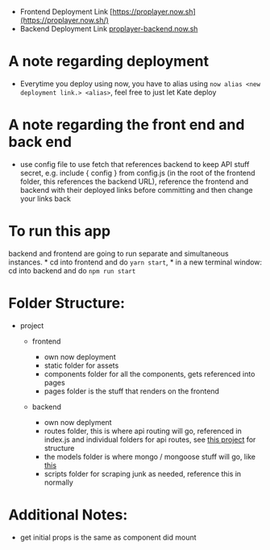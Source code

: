 * Frontend Deployment Link [https://proplayer.now.sh](https://proplayer.now.sh/)
* Backend Deployment Link [proplayer-backend.now.sh](proplayer-backend.now.sh)

# A note regarding deployment 
* Everytime you deploy using now, you have to alias using `now alias <new deployment link.> <alias>`, feel free to just let Kate deploy

# A note regarding the front end and back end
* use config file to use fetch that references backend to keep API stuff secret, e.g. include { config } from config.js (in the root of the frontend folder, this references the backend URL), reference the frontend and backend with their deployed links before committing and then change your links back


# To run this app
backend and frontend are going to run separate and simultaneous instances. 
    * cd into frontend and do `yarn start`, 
    * in a new terminal window: cd into backend and do `npm run start`

# Folder Structure:
* project
    * frontend
        * own now deployment
        * static folder for assets
        * components folder for all the components, gets referenced into pages
        * pages folder is the stuff that renders on the frontend 

    * backend
        * own now deplyment
        * routes folder, this is where api routing will go, referenced in index.js and individual folders for api routes, see [this project](https://github.com/k8xian/MongoNewsScraper/tree/master/routes/api) for structure 
        * the models folder is where mongo / mongoose stuff will go, like [this](https://github.com/k8xian/MongoNewsScraper/tree/master/models)
        * scripts folder for scraping junk as needed, reference this in normally


# Additional Notes: 
* get initial props is the same as component did mount
